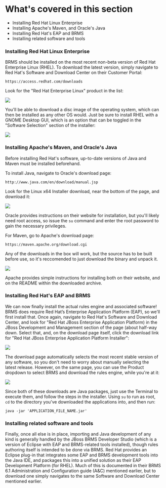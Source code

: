 <!--
{
"name": "part-two-installing-brms",
"version" : "0.1",
"title" : "Part II: Installing BRMS",
"description" : "How to install Red Hat's BRMS solution.",
"homepage" : "https://github.com/outlearn-content/outlearn-modules",
"freshnessDate" : 2015-07-08,
"license" : "CC BY 4.0"
}
-->

<!-- @section -->

# What's covered in this section

* Installing Red Hat Linux Enterprise
* Installing Apache's Maven, and Oracle's Java
* Installing Red Hat's EAP and BRMS
* Installing related software and tools


<!-- @section -->

### Installing Red Hat Linux Enterprise

BRMS should be installed on the most recent non-beta version of Red Hat Enterprise Linux (RHEL). To download the latest version, simply navigate to Red Hat's Software and Download Center on their Customer Portal:

`https://access.redhat.com/downloads`

Look for the "Red Hat Enterprise Linux" product in the list:

![](https://cloud.githubusercontent.com/assets/15032492/10430164/a904474c-70cb-11e5-95aa-6df91877632e.PNG)

You'll be able to download a disc image of the operating system, which can then be installed as any other OS would. Just be sure to install RHEL with a GNOME Desktop GUI, which is an option that can be toggled in the "Software Selection" section of the installer:

![](https://cloud.githubusercontent.com/assets/15032492/10430838/80df799a-70cf-11e5-8d25-867b8c3f32e1.PNG)

<!-- @section -->

### Installing Apache's Maven, and Oracle's Java

Before installing Red Hat's software, up-to-date versions of Java and Maven must be installed beforehand.

To install Java, navigate to Oracle's download page:

`http://www.java.com/en/download/manual.jsp`

Look for the Linux x64 Installer download, near the bottom of the page, and download it:

![](https://cloud.githubusercontent.com/assets/15032492/10430268/2c4c63e6-70cc-11e5-8121-af4b62abecae.PNG)

Oracle provides instructions on their website for installation, but you'll likely need root access, so issue the `su` command and enter the root password to gain the necessary privileges.

For Maven, go to Apache's download page:

`https://maven.apache.org/download.cgi`

Any of the downloads in the box will work, but the source has to be built before use, so it's reccomended to just download the binary and unpack it.

![](https://cloud.githubusercontent.com/assets/15032492/10430383/edcf99de-70cc-11e5-9e74-25e88d2fa075.PNG)

Apache provides simple instructions for installing both on their website, and on the README within the downloaded archive.

<!-- @section -->

### Installing Red Hat's EAP and BRMS

We can now finally install the actual rules engine and associated software! BRMS does require Red Hat’s Enterprise Application Platform (EAP), so we'll first install that. Once again, navigate to Red Hat's Software and Download Center, and look for "Red Hat JBoss Enterprise Application Platform) in the JBoss Development and Management section of the page (about half-way down. Select that, and, on the download page itself, click the download link for "Red Hat JBoss Enterprise Application Platform Installer":

![](https://cloud.githubusercontent.com/assets/15032492/10430709/b3577694-70ce-11e5-8416-caaceaad1cab.PNG)

The download page automatically selects the most recent stable version of any software, so you don't need to worry about manually selecting the latest release. However, on the same page, you can use the Product dropdown to select BRMS and download the rules engine, while you're at it:

![](https://cloud.githubusercontent.com/assets/15032492/10430785/1f87be8c-70cf-11e5-97fc-f4e7d3e03ecf.PNG)

Since both of these downloads are Java packages, just use the Terminal to execute them, and follow the steps in the installer. Using `su` to run as root, `cd` to the directory you've downloaded the applications into, and then run:

`java -jar 'APPLICATION_FILE_NAME.jar'`

<!-- @section -->

### Installing related software and tools

Finally, once all else is in place, importing and Java development of any kind is generally handled by the JBoss BRMS Developer Studio (which is a version of Eclipse with EAP and BRMS-related tools installed), though rules authoring itself is intended to be done via BRMS. Red Hat provides an Eclipse plug-in that integrates some EAP and BRMS development tools into the Java IDE, and packages this into a unified solution as their EAP Development Platform (for RHEL). Much of this is documented in their BRMS 6.1 Administration and Configuration guide (A&C) mentioned earlier, but to download one simply navigates to the same Software and Download Center mentioned earlier.

<!-- @end -->
